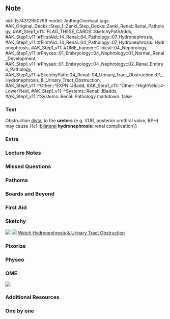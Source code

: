 ## Note
nid: 1574312950799
model: AnKingOverhaul
tags: #AK_Original_Decks::Step_1::Zanki_Step_Decks::Zanki_Renal::Renal_Pathology, #AK_Step1_v11::!FLAG_THESE_CARDS::SketchyPathAdds, #AK_Step1_v11::#FirstAid::14_Renal::04_Pathology::07_Hydronephrosis, #AK_Step1_v11::#FirstAid::14_Renal::04_Pathology::07_Hydronephrosis::Hydronephrosis, #AK_Step1_v11::#OME_banner::Clinical::04_Nephrology, #AK_Step1_v11::#Physeo::01_Embryology::04_Nephrology::01_Normal_Renal_Development, #AK_Step1_v11::#Physeo::01_Embryology::04_Nephrology::02_Renal_Embryo_Pathology, #AK_Step1_v11::#SketchyPath::04_Renal::04_Urinary_Tract_Obstruction::01_Hydronephrosis_&_Urinary_Tract_Obstruction, #AK_Step1_v11::^Other::^EXPN::JBadd, #AK_Step1_v11::^Other::^HighYield::4-LowerYield, #AK_Step1_v11::^Systems::Renal::JBadds, #AK_Step1_v11::^Systems::Renal::Pathology
markdown: false

### Text
Obstruction <u>distal</u> to the <b>ureters</b> (e.g. VUR,
posterior urethral valve, BPH) may cause
{{c1::<u>bi</u><u>lateral</u> <b>hydronephrosis</b>::renal
complication}}

### Extra


### Lecture Notes


### Missed Questions


### Pathoma


### Boards and Beyond


### First Aid


### Sketchy
<img src="Screen%20Shot%202019-11-20%20at%2010.46.45%20AM.png">
<img src="Screen%20Shot%202019-12-28%20at%206.27.33%20PM.JPG">
<a href=
"https://dashboard.sketchy.com/study/medical/courses/medical-pathophysiology/units/medical-pathophysiology-renal/videos/medical-pathophysiology-renal-urinary-tract-obstruction-hydronephrosis-and-urinary-tract-obstruction?utm_source=anki&utm_medium=partnership&utm_campaign=february_update&utm_content=medical">
Watch Hydronephrosis & Urinary Tract Obstruction</a>

### Pixorize


### Physeo


### OME
<div class="ome-widget">
  <a href=
  "https://onlinemeded.org/spa/nephrology?ref=anki"><img src=
  "_OME_AnkiFlashcards_Topic_3.png"></a>
</div>

### Additional Resources


### One by one

